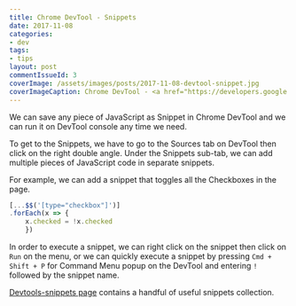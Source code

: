 ```yaml
---
title: Chrome DevTool - Snippets
date: 2017-11-08
categories:
- dev
tags:
- tips
layout: post
commentIssueId: 3
coverImage: /assets/images/posts/2017-11-08-devtool-snippet.jpg
coverImageCaption: Chrome DevTool - <a href="https://developers.google.com/web/tools/chrome-devtools/snippets" target="_blank">Snippets</a>
---
```


We can save any piece of JavaScript as Snippet in Chrome DevTool and we can run it on DevTool console any time we need.

To get to the Snippets, we have to go to the Sources tab on DevTool then click on the right double angle. Under the Snippets sub-tab, we can add multiple pieces of JavaScript code in separate snippets.

For example, we can add a snippet that toggles all the Checkboxes in the page.

```javascript
[...$$('[type="checkbox"]')]
.forEach(x => {
    x.checked = !x.checked
    })
```

In order to execute a snippet, we can right click on the snippet then click on `Run` on the menu, or we can quickly execute a snippet by pressing `Cmd + Shift + P` for Command Menu popup on the DevTool and entering `!` followed by the snippet name.

[Devtools-snippets page](https://bgrins.github.io/devtools-snippets/) contains a handful of useful snippets collection.
